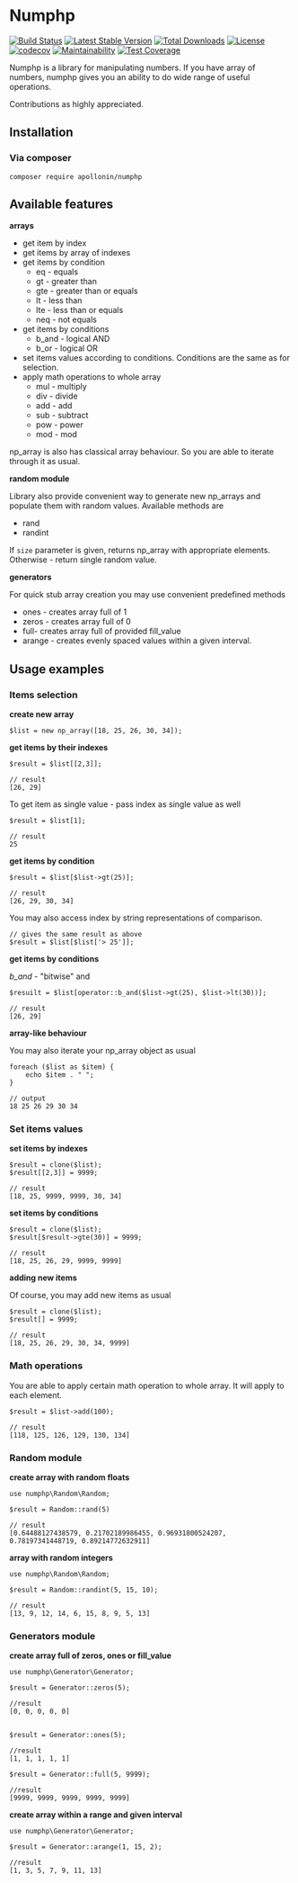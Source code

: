# Numphp

[![Build Status](https://travis-ci.org/apollonin/numphp.svg?branch=master)](https://travis-ci.org/apollonin/numphp)
[![Latest Stable Version](https://poser.pugx.org/apollonin/numphp/v/stable)](https://packagist.org/packages/apollonin/numphp)
[![Total Downloads](https://poser.pugx.org/apollonin/numphp/downloads)](https://packagist.org/packages/apollonin/numphp)
[![License](https://poser.pugx.org/apollonin/numphp/license)](https://packagist.org/packages/apollonin/numphp)
[![codecov](https://codecov.io/gh/apollonin/numphp/branch/master/graph/badge.svg)](https://codecov.io/gh/apollonin/numphp)
[![Maintainability](https://api.codeclimate.com/v1/badges/9cda6d0e7e7967900ff2/maintainability)](https://codeclimate.com/github/apollonin/numphp/maintainability)
[![Test Coverage](https://api.codeclimate.com/v1/badges/9cda6d0e7e7967900ff2/test_coverage)](https://codeclimate.com/github/apollonin/numphp/test_coverage)

Numphp is a library for manipulating numbers. If you have array of numbers, numphp gives you an ability to do wide range of useful operations.

Contributions as highly appreciated.

## Installation

### Via composer

```
composer require apollonin/numphp
```


## Available features

**arrays**

* get item by index
* get items by array of indexes
* get items by condition
  * eq - equals
  * gt - greater than
  * gte - greater than or equals
  * lt - less than
  * lte - less than or equals
  * neq - not equals
* get items by conditions
  * b_and - logical AND
  * b_or - logical OR
* set items values according to conditions. Conditions are the same as for selection.
* apply math operations to whole array
  * mul - multiply
  * div - divide
  * add - add 
  * sub - subtract
  * pow - power
  * mod - mod

np_array is also has classical array behaviour. So you are able to iterate through it as usual.

**random module**

Library also provide convenient way to generate new np_arrays and populate them with random values. Available methods are

* rand
* randint

If `size` parameter is given, returns np_array with appropriate elements. Otherwise - return single random value.

**generators**

For quick stub array creation you may use convenient predefined methods

* ones - creates array full of 1
* zeros - creates array full of 0 
* full- creates array full of provided fill_value
* arange - creates evenly spaced values within a given interval.


## Usage examples

### Items selection

**create new array**
```
$list = new np_array([18, 25, 26, 30, 34]);
```

**get items by their indexes**

```
$result = $list[[2,3]];

// result
[26, 29]
```

To get item as single value - pass index as single value as well

```
$result = $list[1];

// result
25
```

**get items by condition**

```
$result = $list[$list->gt(25)];

// result
[26, 29, 30, 34]
```

You may also access index by string representations of comparison. 

```
// gives the same result as above
$result = $list[$list['> 25']];
```


**get items by conditions**

*b_and* - "bitwise" and

```
$resuilt = $list[operator::b_and($list->gt(25), $list->lt(30))];

// result
[26, 29]
```

**array-like behaviour**

You may also iterate your np_array object as usual

```
foreach ($list as $item) {
    echo $item . " ";
}

// output
18 25 26 29 30 34
```


### Set items values

**set items by indexes**

```
$result = clone($list);
$result[[2,3]] = 9999;

// result
[18, 25, 9999, 9999, 30, 34]
```

**set items by conditions**

```
$result = clone($list);
$result[$result->gte(30)] = 9999;

// result
[18, 25, 26, 29, 9999, 9999]
```

**adding new items**

Of course, you may add new items as usual

```
$result = clone($list);
$result[] = 9999;

// result 
[18, 25, 26, 29, 30, 34, 9999]
```

### Math operations

You are able to apply certain math operation to whole array. It will apply to each element.

```
$result = $list->add(100);

// result 
[118, 125, 126, 129, 130, 134]
```



### Random module

**create array with random floats**

```
use numphp\Random\Random;

$result = Random::rand(5)

// result
[0.64488127438579, 0.21702189986455, 0.96931800524207, 0.78197341448719, 0.89214772632911]

```

**array with random integers**

```
use numphp\Random\Random;

$result = Random::randint(5, 15, 10);

// result
[13, 9, 12, 14, 6, 15, 8, 9, 5, 13]
```


### Generators module

**create array full of zeros, ones or fill_value**

```
use numphp\Generator\Generator;

$result = Generator::zeros(5);

//result
[0, 0, 0, 0, 0]


$result = Generator::ones(5);

//result
[1, 1, 1, 1, 1]

$result = Generator::full(5, 9999);

//result
[9999, 9999, 9999, 9999, 9999]
```

**create array within a range and given interval**

```
use numphp\Generator\Generator;

$result = Generator::arange(1, 15, 2);

//result
[1, 3, 5, 7, 9, 11, 13]
```